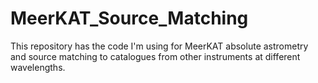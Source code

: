 # MeerKAT_Source_Matching
This repository has the code I'm using for MeerKAT absolute astrometry and source matching to catalogues from other instruments at different wavelengths.
